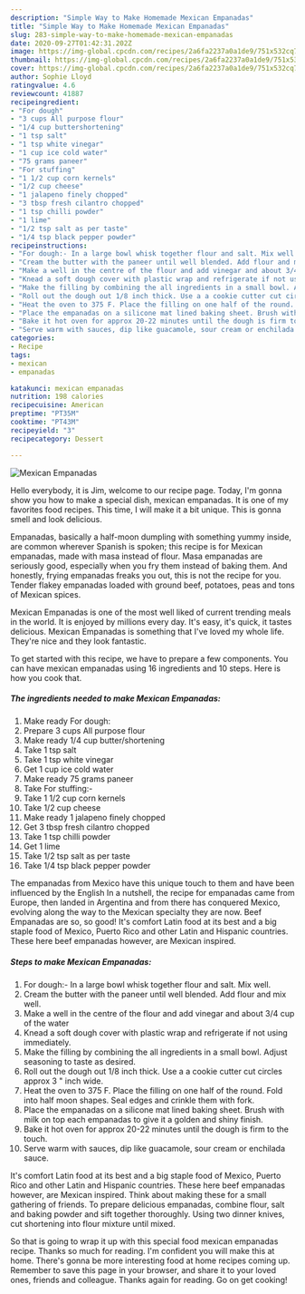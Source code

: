 ```yaml
---
description: "Simple Way to Make Homemade Mexican Empanadas"
title: "Simple Way to Make Homemade Mexican Empanadas"
slug: 283-simple-way-to-make-homemade-mexican-empanadas
date: 2020-09-27T01:42:31.202Z
image: https://img-global.cpcdn.com/recipes/2a6fa2237a0a1de9/751x532cq70/mexican-empanadas-recipe-main-photo.jpg
thumbnail: https://img-global.cpcdn.com/recipes/2a6fa2237a0a1de9/751x532cq70/mexican-empanadas-recipe-main-photo.jpg
cover: https://img-global.cpcdn.com/recipes/2a6fa2237a0a1de9/751x532cq70/mexican-empanadas-recipe-main-photo.jpg
author: Sophie Lloyd
ratingvalue: 4.6
reviewcount: 41887
recipeingredient:
- "For dough"
- "3 cups All purpose flour"
- "1/4 cup buttershortening"
- "1 tsp salt"
- "1 tsp white vinegar"
- "1 cup ice cold water"
- "75 grams paneer"
- "For stuffing"
- "1 1/2 cup corn kernels"
- "1/2 cup cheese"
- "1 jalapeno finely chopped"
- "3 tbsp fresh cilantro chopped"
- "1 tsp chilli powder"
- "1 lime"
- "1/2 tsp salt as per taste"
- "1/4 tsp black pepper powder"
recipeinstructions:
- "For dough:- In a large bowl whisk together flour and salt. Mix well."
- "Cream the butter with the paneer until well blended. Add flour and mix well."
- "Make a well in the centre of the flour and add vinegar and about 3/4 cup of the water"
- "Knead a soft dough cover with plastic wrap and refrigerate if not using immediately."
- "Make the filling by combining the all ingredients in a small bowl. Adjust seasoning to taste as desired."
- "Roll out the dough out 1/8 inch thick. Use a a cookie cutter cut circles approx 3 &#34; inch wide."
- "Heat the oven to 375 F. Place the filling on one half of the round. Fold into half moon shapes. Seal edges and crinkle them with fork."
- "Place the empanadas on a silicone mat lined baking sheet. Brush with milk on top each empanadas to give it a golden and shiny finish."
- "Bake it hot oven for approx 20-22 minutes until the dough is firm to the touch."
- "Serve warm with sauces, dip like guacamole, sour cream or enchilada sauce."
categories:
- Recipe
tags:
- mexican
- empanadas

katakunci: mexican empanadas 
nutrition: 198 calories
recipecuisine: American
preptime: "PT35M"
cooktime: "PT43M"
recipeyield: "3"
recipecategory: Dessert

---
```



![Mexican Empanadas](https://img-global.cpcdn.com/recipes/2a6fa2237a0a1de9/751x532cq70/mexican-empanadas-recipe-main-photo.jpg)

Hello everybody, it is Jim, welcome to our recipe page. Today, I'm gonna show you how to make a special dish, mexican empanadas. It is one of my favorites food recipes. This time, I will make it a bit unique. This is gonna smell and look delicious.

Empanadas, basically a half-moon dumpling with something yummy inside, are common wherever Spanish is spoken; this recipe is for Mexican empanadas, made with masa instead of flour. Masa empanadas are seriously good, especially when you fry them instead of baking them. And honestly, frying empanadas freaks you out, this is not the recipe for you. Tender flakey empanadas loaded with ground beef, potatoes, peas and tons of Mexican spices.

Mexican Empanadas is one of the most well liked of current trending meals in the world. It is enjoyed by millions every day. It's easy, it's quick, it tastes delicious. Mexican Empanadas is something that I've loved my whole life. They're nice and they look fantastic.


To get started with this recipe, we have to prepare a few components. You can have mexican empanadas using 16 ingredients and 10 steps. Here is how you cook that.

<!--inarticleads1-->

##### The ingredients needed to make Mexican Empanadas:

1. Make ready For dough:
1. Prepare 3 cups All purpose flour
1. Make ready 1/4 cup butter/shortening
1. Take 1 tsp salt
1. Take 1 tsp white vinegar
1. Get 1 cup ice cold water
1. Make ready 75 grams paneer
1. Take For stuffing:-
1. Take 1 1/2 cup corn kernels
1. Take 1/2 cup cheese
1. Make ready 1 jalapeno finely chopped
1. Get 3 tbsp fresh cilantro chopped
1. Take 1 tsp chilli powder
1. Get 1 lime
1. Take 1/2 tsp salt as per taste
1. Take 1/4 tsp black pepper powder


The empanadas from Mexico have this unique touch to them and have been influenced by the English In a nutshell, the recipe for empanadas came from Europe, then landed in Argentina and from there has conquered Mexico, evolving along the way to the Mexican specialty they are now. Beef Empanadas are so, so good! It&#39;s comfort Latin food at its best and a big staple food of Mexico, Puerto Rico and other Latin and Hispanic countries. These here beef empanadas however, are Mexican inspired. 

<!--inarticleads2-->

##### Steps to make Mexican Empanadas:

1. For dough:- In a large bowl whisk together flour and salt. Mix well.
1. Cream the butter with the paneer until well blended. Add flour and mix well.
1. Make a well in the centre of the flour and add vinegar and about 3/4 cup of the water
1. Knead a soft dough cover with plastic wrap and refrigerate if not using immediately.
1. Make the filling by combining the all ingredients in a small bowl. Adjust seasoning to taste as desired.
1. Roll out the dough out 1/8 inch thick. Use a a cookie cutter cut circles approx 3 &#34; inch wide.
1. Heat the oven to 375 F. Place the filling on one half of the round. Fold into half moon shapes. Seal edges and crinkle them with fork.
1. Place the empanadas on a silicone mat lined baking sheet. Brush with milk on top each empanadas to give it a golden and shiny finish.
1. Bake it hot oven for approx 20-22 minutes until the dough is firm to the touch.
1. Serve warm with sauces, dip like guacamole, sour cream or enchilada sauce.


It&#39;s comfort Latin food at its best and a big staple food of Mexico, Puerto Rico and other Latin and Hispanic countries. These here beef empanadas however, are Mexican inspired. Think about making these for a small gathering of friends. To prepare delicious empanadas, combine flour, salt and baking powder and sift together thoroughly. Using two dinner knives, cut shortening into flour mixture until mixed. 

So that is going to wrap it up with this special food mexican empanadas recipe. Thanks so much for reading. I'm confident you will make this at home. There's gonna be more interesting food at home recipes coming up. Remember to save this page in your browser, and share it to your loved ones, friends and colleague. Thanks again for reading. Go on get cooking!

